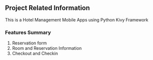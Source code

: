 ## Project Related Information
This is a Hotel Management Mobile Apps using Python Kivy Framework
### Features Summary
1. Reservation form
2. Room and Reservation Information
3. Checkout and Checkin
